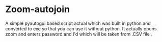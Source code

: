 # Zoom-autojoin
A simple pyautogui based script actual which was built in python and converted to exe so that you can use it without python. It actually opens zoom and enters password and I'd which will be taken from .CSV file .
